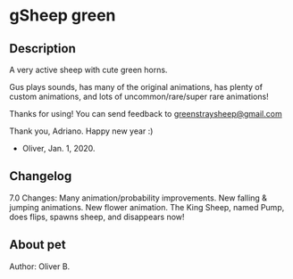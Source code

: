 # gSheep green

## Description
A very active sheep with cute green horns.

Gus plays sounds, has many of the original animations, has plenty of custom animations, and lots of uncommon/rare/super rare animations!

Thanks for using!
You can send feedback to
greenstraysheep@gmail.com

Thank you, Adriano.
Happy new year :)
- Oliver, Jan. 1, 2020.

## Changelog
7.0 Changes:
Many animation/probability improvements.
New falling & jumping animations.
New flower animation.
The King Sheep, named Pump, does flips,
spawns sheep, and disappears now!

## About pet
Author: Oliver B.
